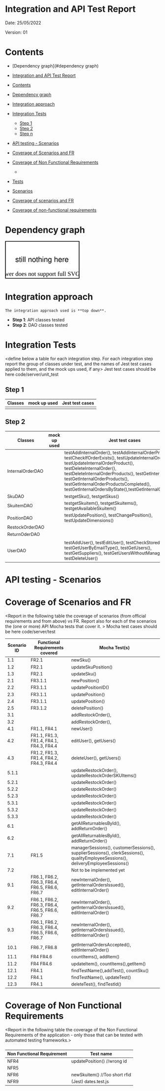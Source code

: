 # Integration and API Test Report

Date: 25/05/2022

Version: 01

# Contents

- [Dependency graph](#dependency graph)

- [Integration and API Test Report](#integration-and-api-test-report)
- [Contents](#contents)
- [Dependency graph](#dependency-graph)
- [Integration approach](#integration-approach)
- [Integration Tests](#integration-tests)
  - [Step 1](#step-1)
  - [Step 2](#step-2)
  - [Step n](#step-n)
- [API testing - Scenarios](#api-testing---scenarios)
- [Coverage of Scenarios and FR](#coverage-of-scenarios-and-fr)
- [Coverage of Non Functional Requirements](#coverage-of-non-functional-requirements)
    - [](#)

- [Tests](#tests)

- [Scenarios](#scenarios)

- [Coverage of scenarios and FR](#scenario-coverage)
- [Coverage of non-functional requirements](#nfr-coverage)



# Dependency graph 

![DependencyGraph](diagrams/dependencyGraph.drawio.svg)
     
# Integration approach

    The integration approach used is **top down**.

* **Step 1**: API classes tested 
* **Step 2**: DAO classes tested
    


#  Integration Tests

   <define below a table for each integration step. For each integration step report the group of classes under test, and the names of
     Jest test cases applied to them, and the mock ups used, if any> Jest test cases should be here code/server/unit_test

## Step 1
| Classes  | mock up used |Jest test cases |
|--|--|--|
||||


## Step 2
| Classes  | mock up used |Jest test cases |
|--|--|--|
|InternalOrderDAO|  | testAddInternalOrder(), testAddInternalOrderProducts(), testCheckIfOrderExists(), testUpdateInternalOrder(), testUpdateInternalOrderProduct(), testDeleteInternalOrder(), testDeleteInternalOrderProducts(), testGetInternalOrder(), testGetInternalOrderProducts(), testGetInternalOrderProductsCompleted(), testGetInternalOrdersByState(),testGetInternalOrdersbyID() |
|SkuDAO||testgetSku(), testgetSkus()|
|SkuitemDAO||testgetSkuitem(), testgetSkuitems(), testgetAvailableSkuitem()|
|PositionDAO||testUpdatePosition(), testChangePosition(), testUpdateDimensions()|
|RestockOrderDAO|||
|ReturnOderDAO|||
||||
|UserDAO|| testAddUser(), testEditUser(), testCheckStored(), testGetUserByEmailType(), testGetUsers(), testGetSuppliers(), testGetUsersWithoutManagers(), testDeleteUser()|



# API testing - Scenarios


# Coverage of Scenarios and FR


<Report in the following table the coverage of  scenarios (from official requirements and from above) vs FR. 
Report also for each of the scenarios the (one or more) API Mocha tests that cover it. >  Mocha test cases should be here code/server/test




| Scenario ID | Functional Requirements covered | Mocha  Test(s) | 
| ----------- | ------------------------------- | ----------- | 
|  1.1         | FR2.1          | newSku()            |             
|  1.2         | FR2.1        | updateSkuPosition()            |             
| 1.3        | FR2.1       | updateSku()            |             
| 2.1        | FR3.1.1           | newPosition()            |             
| 2.2        | FR3.1.1          | updatePositionID()           |             
| 2.3       | FR3.1.1             | updatePosition()            |          
| 2.4       | FR3.1.1                | updatePosition()            |             
| 2.5    | FR3.1.2              | deletePosition()            |             
| 3.1     |                                 | addRestockOrder(),              |             
| 3.2       |                                 | addRestockOrder(),            |             
| 4.1      | FR1.1, FR4.1                       | newUser()            |             
| 4.2       | FR1.1, FR1.3, FR1.4, FR4.1, FR4.3, FR4.4        | editUser(), getUsers()            |             
| 4.3       | FR1.2, FR1.3, FR1.4, FR4.2, FR4.3, FR4.4        | deleteUser(), getUsers()            |             
| 5.1.1      |                                 | updateRestockOrder(), updateRestockOrderSKUItems()             |             
| 5.2.1      |                                 | updateRestockOrder()            |             
| 5.2.2       |                                 | updateRestockOrder()            |             
| 5.2.3       |                                 | updateRestockOrder()            |             
| 5.3.1        |                                 | updateRestockOrder()            |             
| 5.3.2        |                                 | updateRestockOrder()             |             
| 5.3.3      |                                 | updateRestockOrder()             |             
| 6.1     |                                 | getAllReturnablesById(), addReturnOrder()            |       
| 6.2     |                                 | getAllReturnablesById(), addReturnOrder()             |             
| 7.1     | FR1.5            | managerSessions(), customerSessions(), supplierSessions(), clerkSessions(), qualityEmployeeSessions(), deliveryEmployeeSessions()            |             
| 7.2      |                                 | Not to be implemented yet            |             
| 9.1    | FR6.1, FR6.2, FR6.3, FR6.4, FR6.5, FR6.6, FR6.7 | newInternalOrder(), getInternalOrdersIssued(), editInternalOrder()           |             
| 9.2     | FR6.1, FR6.2, FR6.3, FR6.4, FR6.5, FR6.6, FR6.7 | newInternalOrder(), getInternalOrdersIssued(), editInternalOrder()            |             
| 9.3       | FR6.1, FR6.2, FR6.3, FR6.4, FR6.5, FR6.6, FR6.7 | newInternalOrder(), getInternalOrdersIssued(), editInternalOrder()             |             
| 10.1      | FR6.7, FR6.8      | getInternalOrdersAccepted(), editInternalOrder()             |   
| 11.1      | FR4 FR4.6         | countItems(), addItem() |             
| 11.2      | FR4 FR4.6         |  updateItem(), countItems(),getItem()|           
| 12.1      | FR4.1             | findTestName(),addTest(), countSku()            |             
| 12.2      | FR4.1             | findTestName(), updateTest()          |             
| 12.3      |FR4.1              |deleteTest(),  findTestId()           |             






# Coverage of Non Functional Requirements


<Report in the following table the coverage of the Non Functional Requirements of the application - only those that can be tested with automated testing frameworks.>


### 

| Non Functional Requirement | Test name |
| -------------------------- | --------- |
| NFR4                          | updatePosition() //wrong id          |
| NFR5                          |           |
| NFR6                           | newSkuitem() //Too short rfid          |
| NFR9                           | (Jest) dates.test.js    |

